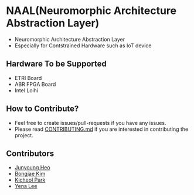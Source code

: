 # NAAL(Neuromorphic Architecture Abstraction Layer)
- Neuromorphic Architecture Abstraction Layer
- Especially for Contstrained Hardware such as IoT device

## Hardware To be Supported
- ETRI Board
- ABR FPGA Board
- Intel Loihi

## How to Contribute?
- Feel free to create issues/pull-requests if you have any issues.
- Please read [CONTRIBUTING.md](CONTRIBUTING.md) if you are interested in contributing the project.

## Contributors
- [Junyoung Heo](https://github.com/jyheo)
- [Bongjae Kim](https://sites.google.com/view/sunmmon-ssrlab/)
- [Kicheol Park](http://oslab.ssu.ac.kr/main/)
- [Yena Lee](http://oslab.ssu.ac.kr/main/)

